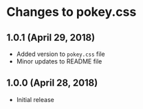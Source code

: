 # Changes to pokey.css

## 1.0.1 (April 29, 2018)

* Added version to `pokey.css` file
* Minor updates to README file

## 1.0.0 (April 28, 2018)

* Initial release
